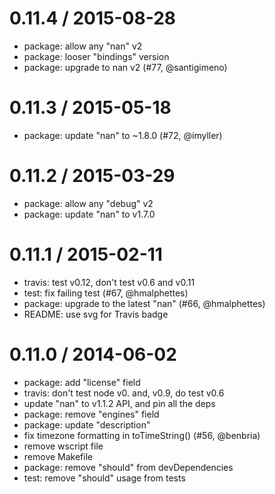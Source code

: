 
0.11.4 / 2015-08-28
==================

  * package: allow any "nan" v2
  * package: looser "bindings" version
  * package: upgrade to nan v2 (#77, @santigimeno)

0.11.3 / 2015-05-18
==================

  * package: update "nan" to ~1.8.0 (#72, @imyller)

0.11.2 / 2015-03-29
==================

  * package: allow any "debug" v2
  * package: update "nan" to v1.7.0

0.11.1 / 2015-02-11
==================

  * travis: test v0.12, don't test v0.6 and v0.11
  * test: fix failing test (#67, @hmalphettes)
  * package: upgrade to the latest "nan" (#66, @hmalphettes)
  * README: use svg for Travis badge

0.11.0 / 2014-06-02
==================

  * package: add "license" field
  * travis: don't test node v0. and, v0.9, do test v0.6
  * update "nan" to v1.1.2 API, and pin all the deps
  * package: remove "engines" field
  * package: update "description"
  * fix timezone formatting in toTimeString() (#56, @benbria)
  * remove wscript file
  * remove Makefile
  * package: remove "should" from devDependencies
  * test: remove "should" usage from tests
